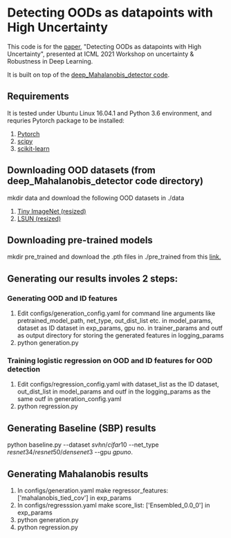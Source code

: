 # Detecting OODs as datapoints with High Uncertainty
This code is for the [paper](http://www.gatsby.ucl.ac.uk/~balaji/udl2021/accepted-papers/UDL2021-paper-081.pdf), "Detecting OODs as datapoints with High Uncertainty", presented at ICML 2021 Workshop on uncertainty & Robustness in Deep Learning. 

It is built on top of the [deep_Mahalanobis_detector code](https://github.com/pokaxpoka/deep_Mahalanobis_detector).

## Requirements
It is tested under Ubuntu Linux 16.04.1 and Python 3.6 environment, and requries Pytorch package to be installed:

1. [Pytorch](https://pytorch.org/)
2. [scipy](https://github.com/scipy/scipy)
3. [scikit-learn](https://scikit-learn.org/stable/)

## Downloading OOD datasets (from deep_Mahalanobis_detector code directory)
mkdir data and download the following OOD datasets in ./data
1. [Tiny ImageNet (resized)](https://www.dropbox.com/s/kp3my3412u5k9rl/Imagenet_resize.tar.gz)
2. [LSUN (resized)](https://www.dropbox.com/s/moqh2wh8696c3yl/LSUN_resize.tar.gz)

## Downloading pre-trained models
mkdir pre_trained and download the .pth files in ./pre_trained from this [link.](https://drive.google.com/drive/folders/1yuiTOgKgPsLGNJwoRckSAHXBZ_AOBlGI?usp=sharing)

## Generating our results involes 2 steps:
### Generating OOD and ID features
1. Edit configs/generation_config.yaml for command line arguments like pretrained_model_path, net_type, out_dist_list etc. in model_params, dataset as ID dataset in exp_params, gpu no. in trainer_params and outf as output directory for storing the generated features in logging_params
2. python generation.py

### Training logistic regression on OOD and ID features for OOD detection
1. Edit configs/regression_config.yaml with dataset_list as the ID dataset, out_dist_list in model_params and outf in the logging_params as the same outf in generation_config.yaml
2. python regression.py

## Generating Baseline (SBP) results
python baseline.py --dataset $svhn/cifar10$ --net_type $resnet34/resnet50/densenet3$ --gpu $gpu no.$

## Generating Mahalanobis results
1. In configs/generation.yaml make regressor_features: ['mahalanobis_tied_cov'] in exp_params
2. In configs/regresssion.yaml make score_list: ['Ensembled_0.0_0'] in exp_params
3. python generation.py
4. python regression.py
